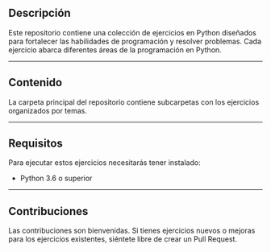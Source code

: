 ## Descripción
Este repositorio contiene una colección de ejercicios en Python diseñados para fortalecer las habilidades de programación y resolver problemas. Cada ejercicio abarca diferentes áreas de la programación en Python.

---

## Contenido
La carpeta principal del repositorio contiene subcarpetas con los ejercicios organizados por temas. 

---

## Requisitos
Para ejecutar estos ejercicios necesitarás tener instalado:
- Python 3.6 o superior

---

## Contribuciones
Las contribuciones son bienvenidas. Si tienes ejercicios nuevos o mejoras para los ejercicios existentes, siéntete libre de crear un Pull Request. 